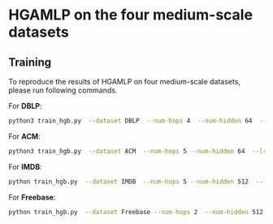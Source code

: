 # HGAMLP on the four medium-scale datasets

## Training

To reproduce the results of HGAMLP on four medium-scale datasets, please run following commands.

For **DBLP**:

```bash
python3 train_hgb.py  --dataset DBLP  --num-hops 4  --num-hidden 64  --lr 0.001 --dropout 0.5 --eval-every 1   --num-epochs 200 --input-dropout 0.1 --seed 1 --gpu 0 --threshold 2 --label-feats --num-label-hops 2 --r 0.0 0.2
```

For **ACM**:
```bash
python3 train_hgb.py  --dataset ACM  --num-hops 5 --num-hidden 64  --lr 0.001 --dropout 0.5 --eval-every 1   --num-epochs 200 --seed 1 --gpu 0 --threshold 1 --patience 10
```

For **IMDB**:

```bash
python train_hgb.py  --dataset IMDB  --num-hops 5 --num-hidden 512  --lr 0.001 --dropout 0.5 --eval-every 1   --num-epochs 200 --gpu 0 --threshold 5 --att-drop 0.5 --r 0.0 --ff-layer-2 3 --seed 11 --enhance --label-feats --num-label-hops 2
```

For **Freebase**:

```bash
python train_hgb.py  --dataset Freebase --num-hops 2  --num-hidden 512  --lr 0.001 --dropout 0.5 --eval-every 1  --batch-size 5000 --eval-batch-size 5000 --num-epochs 200  --threshold 1 --label-feats --num-label-hops 3 --att-drop 0.5
```
